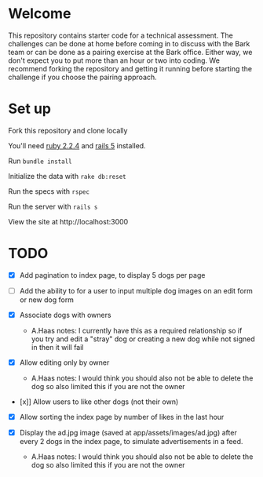 # Welcome

This repository contains starter code for a technical assessment. The challenges can be done at home before coming in to discuss with the Bark team or can be done as a pairing exercise at the Bark office. Either way, we don't expect you to put more than an hour or two into coding. We recommend forking the repository and getting it running before starting the challenge if you choose the pairing approach.

# Set up

Fork this repository and clone locally

You'll need [ruby 2.2.4](https://rvm.io/rvm/install) and [rails 5](http://guides.rubyonrails.org/getting_started.html#installing-rails) installed.

Run `bundle install`

Initialize the data with `rake db:reset`

Run the specs with `rspec`

Run the server with `rails s`

View the site at http://localhost:3000

# TODO

- [x] Add pagination to index page, to display 5 dogs per page

- [ ] Add the ability to for a user to input multiple dog images on an edit form or new dog form

- [x] Associate dogs with owners

  - A.Haas notes: I currently have this as a required relationship so if you try and edit a "stray" dog or creating a new dog while not signed in then it will fail

- [x] Allow editing only by owner

  - A.Haas notes: I would think you should also not be able to delete the dog so also limited this if you are not the owner

- [x]] Allow users to like other dogs (not their own)

- [x] Allow sorting the index page by number of likes in the last hour

- [x] Display the ad.jpg image (saved at app/assets/images/ad.jpg) after every 2 dogs in the index page, to simulate advertisements in a feed.

  - A.Haas notes: I would think you should also not be able to delete the dog so also limited this if you are not the owner
